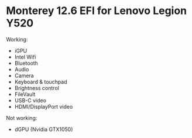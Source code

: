 Monterey 12.6 EFI for Lenovo Legion Y520
=============

Working:
- iGPU
- Intel Wifi
- Bluetooth
- Audio
- Camera
- Keyboard & touchpad
- Brightness control
- FileVault
- USB-C video
- HDMI/DisplayPort video

Not working:
- dGPU (Nvidia GTX1050)
